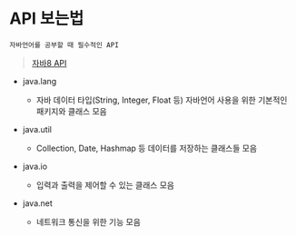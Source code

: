 # API 보는법
    자바언어를 공부할 때 필수적인 API
> <a href="https://docs.oracle.com/javase/8/docs/api/">자바8 API</a>

* java.lang
    - 자바 데이터 타입(String, Integer, Float 등) 자바언어 사용을 위한 기본적인
     패키지와 클래스 모음

* java.util
    - Collection, Date, Hashmap 등 데이터를 저장하는 클래스들 모음

* java.io
    - 입력과 출력을 제어할 수 있는 클래스 모음

* java.net
    - 네트워크 통신을 위한 기능 모음